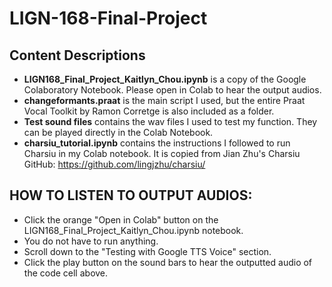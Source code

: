 # LIGN-168-Final-Project

## Content Descriptions
* **LIGN168_Final_Project_Kaitlyn_Chou.ipynb** is a copy of the Google Colaboratory Notebook. Please open in Colab to hear the output audios.
* **changeformants.praat** is the main script I used, but the entire Praat Vocal Toolkit by Ramon Corretge is also included as a folder.
* **Test sound files** contains the wav files I used to test my function. They can be played directly in the Colab Notebook.
* **charsiu_tutorial.ipynb** contains the instructions I followed to run Charsiu in my Colab notebook. It is copied from Jian Zhu's Charsiu GitHub: https://github.com/lingjzhu/charsiu/ 

## HOW TO LISTEN TO OUTPUT AUDIOS:
* Click the orange "Open in Colab" button on the LIGN168_Final_Project_Kaitlyn_Chou.ipynb notebook.
* You do not have to run anything.
* Scroll down to the "Testing with Google TTS Voice" section.
* Click the play button on the sound bars to hear the outputted audio of the code cell above.
